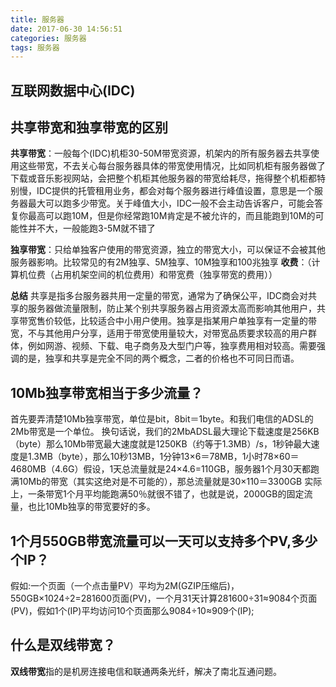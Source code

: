 ```yaml
---
title: 服务器
date: 2017-06-30 14:56:51
categories: 服务器
tags: 服务器
---
```

## 互联网数据中心(IDC)

## 共享带宽和独享带宽的区别
**共享带宽**：一般每个(IDC)机柜30-50M带宽资源，机架内的所有服务器去共享使用这些带宽，不去关心每台服务器具体的带宽使用情况，比如同机柜有服务器做了下载或音乐影视网站，会把整个机柜其他服务器的带宽给耗尽，拖得整个机柜都特别慢，IDC提供的托管租用业务，都会对每个服务器进行峰值设置，意思是一个服务器最大可以跑多少带宽。关于峰值大小，IDC一般不会主动告诉客户，可能会答复你最高可以跑10M，但是你经常跑10M肯定是不被允许的，而且能跑到10M的可能性并不大，一般能跑3-5M就不错了

**独享带宽**：只给单独客户使用的带宽资源，独立的带宽大小，可以保证不会被其他服务器影响。比较常见的有2M独享、5M独享、10M独享和100兆独享
**收费**：（计算机位费（占用机架空间的机位费用）和带宽费（独享带宽的费用））

**总结**
共享是指多台服务器共用一定量的带宽，通常为了确保公平，IDC商会对共享的服务器做流量限制，防止某个别共享服务器占用资源太高而影响其他用户，共享带宽售价较低，比较适合中小用户使用。独享是指某用户单独享有一定量的带宽，不与其他用户分享，适用于带宽使用量较大，对带宽品质要求较高的用户群体，例如网游、视频、下载、电子商务及大型门户等，独享费用相对较高。需要强调的是，独享和共享是完全不同的两个概念，二者的价格也不可同日而语。

## 10Mb独享带宽相当于多少流量？
首先要弄清楚10Mb独享带宽，单位是bit，8bit＝1byte。和我们电信的ADSL的2Mb带宽是一个单位。
换句话说，我们的2MbADSL最大理论下载速度是256KB（byte）那么10Mb带宽最大速度就是1250KB（约等于1.3MB）/s，1秒钟最大速度是1.3MB（byte），那么10秒13MB，1分钟13×6＝78MB，1小时78×60＝4680MB（4.6G）假设，1天总流量就是24×4.6=110GB，服务器1个月30天都跑满10Mb的带宽（其实这绝对是不可能的），那总流量就是30×110＝3300GB
实际上，一条带宽1个月平均能跑满50％就很不错了，也就是说，2000GB的固定流量，也比10Mb独享的带宽要好的多。

## 1个月550GB带宽流量可以一天可以支持多个PV,多少个IP？
假如:一个页面（一个点击量PV）平均为2M(GZIP压缩后)，550GB×1024÷2=281600页面(PV)，一个月31天计算281600÷31≈9084个页面(PV)，假如1个(IP)平均访问10个页面那么9084÷10≈909个(IP);

## 什么是双线带宽？
**双线带宽**指的是机房连接电信和联通两条光纤，解决了南北互通问题。

